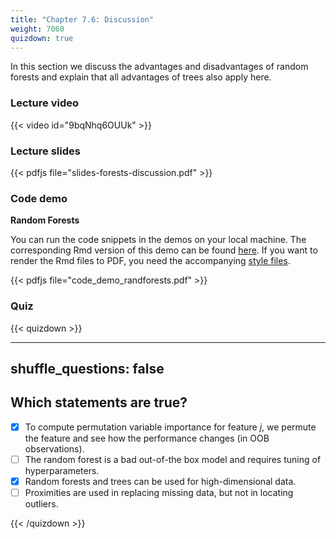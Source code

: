 ```yaml
---
title: "Chapter 7.6: Discussion"
weight: 7060
quizdown: true
---
```

In this section we discuss the advantages and disadvantages of random forests and explain that all advantages of trees also apply here.

<!--more-->

### Lecture video

{{< video id="9bqNhq6OUUk" >}}

### Lecture slides

{{< pdfjs file="slides-forests-discussion.pdf" >}}

### Code demo

**Random Forests**

You can run the code snippets in the demos on your local machine. The corresponding Rmd version of this demo can be found [here](https://github.com/compstat-lmu/lecture_i2ml/blob/master/code-demos/code_demo_randforests.Rmd). If you want to render the Rmd files to PDF, you need the accompanying [style files](https://github.com/compstat-lmu/lecture_i2ml/tree/master/style). 

{{< pdfjs file="code_demo_randforests.pdf" >}}

### Quiz

{{< quizdown >}}

---
shuffle_questions: false
---

## Which statements are true? 

- [x] To compute permutation variable importance for feature $j$, we permute the feature and see how the performance changes (in OOB observations).
- [ ] The random forest is a bad out-of-the box model and requires tuning of hyperparameters.
- [x] Random forests and trees can be used for high-dimensional data.
- [ ] Proximities are used in replacing missing data, but not in locating outliers.

{{< /quizdown >}}